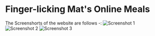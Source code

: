 # Finger-licking Mat's Online Meals
The Screenshorts of the website  are follows -:
![Screenshot 1](screenshots/screenshot1.png)
![Screenshot 2](screenshots/screenshot2.png)
![Screenshot 3](screenshots/screenshot3.png)
